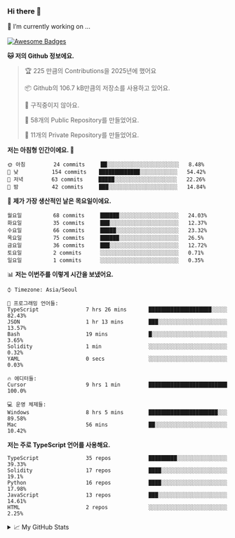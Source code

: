 ### Hi there 👋 
🔭 I’m currently working on ... </br></br>
[![Awesome Badges](https://img.shields.io/badge/Introduce-EN-green.svg)](https://github.com/tlatkdgus1/tlatkdgus1/blob/main/README.md.en)

<!--START_SECTION:waka-->
**🐱 저의 Github 정보에요.** 

> 🏆 225 만큼의 Contributions을 2025년에 했어요
 > 
> 📦 Github의 106.7 kB만큼의 저장소를 사용하고 있어요. 
 > 
> 🚫 구직중이지 않아요.
 > 
> 📜 58개의 Public Repository를 만들었어요. 
 > 
> 🔑 11개의 Private Repository를 만들었어요.  

**저는 아침형 인간이에요. 🐤** 

```text
🌞 아침         24 commits     ██░░░░░░░░░░░░░░░░░░░░░░░   8.48% 
🌆 낮　         154 commits    █████████████░░░░░░░░░░░░   54.42% 
🌃 저녁         63 commits     █████░░░░░░░░░░░░░░░░░░░░   22.26% 
🌙 밤　         42 commits     ███░░░░░░░░░░░░░░░░░░░░░░   14.84%

```
📅 **제가 가장 생산적인 날은 목요일이에요.** 

```text
월요일          68 commits     ██████░░░░░░░░░░░░░░░░░░░   24.03% 
화요일          35 commits     ███░░░░░░░░░░░░░░░░░░░░░░   12.37% 
수요일          66 commits     █████░░░░░░░░░░░░░░░░░░░░   23.32% 
목요일          75 commits     ██████░░░░░░░░░░░░░░░░░░░   26.5% 
금요일          36 commits     ███░░░░░░░░░░░░░░░░░░░░░░   12.72% 
토요일          2 commits      ░░░░░░░░░░░░░░░░░░░░░░░░░   0.71% 
일요일          1 commits      ░░░░░░░░░░░░░░░░░░░░░░░░░   0.35%

```


📊 **저는 이번주를 이렇게 시간을 보냈어요.** 

```text
⌚︎ Timezone: Asia/Seoul

💬 프로그래밍 언어들: 
TypeScript               7 hrs 26 mins       ████████████████████░░░░░   82.43% 
JSON                     1 hr 13 mins        ███░░░░░░░░░░░░░░░░░░░░░░   13.57% 
Bash                     19 mins             █░░░░░░░░░░░░░░░░░░░░░░░░   3.65% 
Solidity                 1 min               ░░░░░░░░░░░░░░░░░░░░░░░░░   0.32% 
YAML                     0 secs              ░░░░░░░░░░░░░░░░░░░░░░░░░   0.03%

🔥 에디터들: 
Cursor                   9 hrs 1 min         █████████████████████████   100.0%

💻 운영 체제들: 
Windows                  8 hrs 5 mins        ██████████████████████░░░   89.58% 
Mac                      56 mins             ██░░░░░░░░░░░░░░░░░░░░░░░   10.42%

```

**저는 주로 TypeScript 언어를 사용해요.** 

```text
TypeScript               35 repos            █████████░░░░░░░░░░░░░░░░   39.33% 
Solidity                 17 repos            ████░░░░░░░░░░░░░░░░░░░░░   19.1% 
Python                   16 repos            ████░░░░░░░░░░░░░░░░░░░░░   17.98% 
JavaScript               13 repos            ███░░░░░░░░░░░░░░░░░░░░░░   14.61% 
HTML                     2 repos             ░░░░░░░░░░░░░░░░░░░░░░░░░   2.25%

```



<!--END_SECTION:waka-->

<details>
<summary>📈 My GitHub Stats</summary>
<p align="center"> <img src="https://github-readme-stats.vercel.app/api?username=tlatkdgus1&show_icons=true" alt="tlatkdgus1" />
</details>
